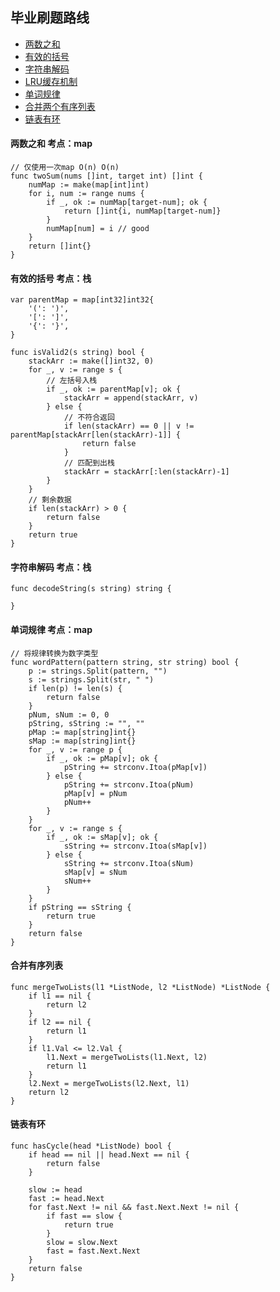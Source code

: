 ## 毕业刷题路线
- [两数之和](#twoSum)
- [有效的括号](#isValid)
- [字符串解码](#decodeString)
- [LRU缓存机制](#LRU)
- [单词规律](#wordPattern)
- [合并两个有序列表](#mergeTwoLists)
- [链表有环](#hasCycle)

#### 两数之和 考点：map
<span id="twoSum"></span>
```
// 仅使用一次map O(n) O(n)
func twoSum(nums []int, target int) []int {
	numMap := make(map[int]int)
	for i, num := range nums {
		if _, ok := numMap[target-num]; ok {
			return []int{i, numMap[target-num]}
		}
		numMap[num] = i // good
	}
	return []int{}
}
```
#### 有效的括号 考点：栈
<span id="isValid"></span>
```
var parentMap = map[int32]int32{
	'(': ')',
	'[': ']',
	'{': '}',
}

func isValid2(s string) bool {
	stackArr := make([]int32, 0)
	for _, v := range s {
		// 左括号入栈
		if _, ok := parentMap[v]; ok {
			stackArr = append(stackArr, v)
		} else {
			// 不符合返回
			if len(stackArr) == 0 || v != parentMap[stackArr[len(stackArr)-1]] {
				return false
			}
			// 匹配到出栈
			stackArr = stackArr[:len(stackArr)-1]
		}
	}
	// 剩余数据
	if len(stackArr) > 0 {
		return false
	}
	return true
}
```
#### 字符串解码 考点：栈
<span id="decodeString"></span>
```
func decodeString(s string) string {

}
```
#### 单词规律 考点：map
<span id="wordPattern"></span>
```
// 将规律转换为数字类型
func wordPattern(pattern string, str string) bool {
	p := strings.Split(pattern, "")
	s := strings.Split(str, " ")
	if len(p) != len(s) {
		return false
	}
	pNum, sNum := 0, 0
	pString, sString := "", ""
	pMap := map[string]int{}
	sMap := map[string]int{}
	for _, v := range p {
		if _, ok := pMap[v]; ok {
			pString += strconv.Itoa(pMap[v])
		} else {
			pString += strconv.Itoa(pNum)
			pMap[v] = pNum
			pNum++
		}
	}
	for _, v := range s {
		if _, ok := sMap[v]; ok {
			sString += strconv.Itoa(sMap[v])
		} else {
			sString += strconv.Itoa(sNum)
			sMap[v] = sNum
			sNum++
		}
	}
	if pString == sString {
		return true
	}
	return false
}
```
#### 合并有序列表
<span id="mergeTwoLists"></span>
```
func mergeTwoLists(l1 *ListNode, l2 *ListNode) *ListNode {
 	if l1 == nil {
 		return l2
 	}
 	if l2 == nil {
 		return l1
 	}
 	if l1.Val <= l2.Val {
 		l1.Next = mergeTwoLists(l1.Next, l2)
 		return l1
 	}
 	l2.Next = mergeTwoLists(l2.Next, l1)
 	return l2
}
```
#### 链表有环
<span id="hasCycle"></span>
```
func hasCycle(head *ListNode) bool {
	if head == nil || head.Next == nil {
		return false
	}

	slow := head
	fast := head.Next
	for fast.Next != nil && fast.Next.Next != nil {
		if fast == slow {
			return true
		}
		slow = slow.Next
		fast = fast.Next.Next
	}
	return false
}
```